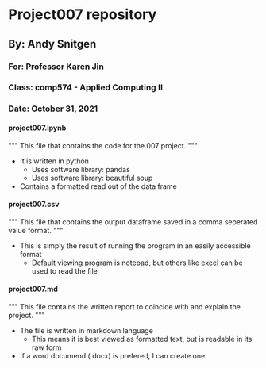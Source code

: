 # Project007 repository
## By: Andy Snitgen
### For: Professor Karen Jin
### Class: comp574 - Applied Computing II
### Date: October 31, 2021

#### project007.ipynb
"""
This file that contains the code for the 007 project.
"""
* It is written in python
  * Uses software library: pandas
  * Uses software library: beautiful soup
* Contains a formatted read out of the data frame

#### project007.csv
"""
This file that contains the output dataframe saved in a comma seperated value format.
"""
* This is simply the result of running the program in an easily accessible format
  * Default viewing program is notepad, but others like excel can be used to read the file

#### project007.md
"""
This file contains the written report to coincide with and explain the project. 
"""
* The file is written in markdown language
  * This means it is best viewed as formatted text, but is readable in its raw form
* If a word documend (.docx) is prefered, I can create one.
  
